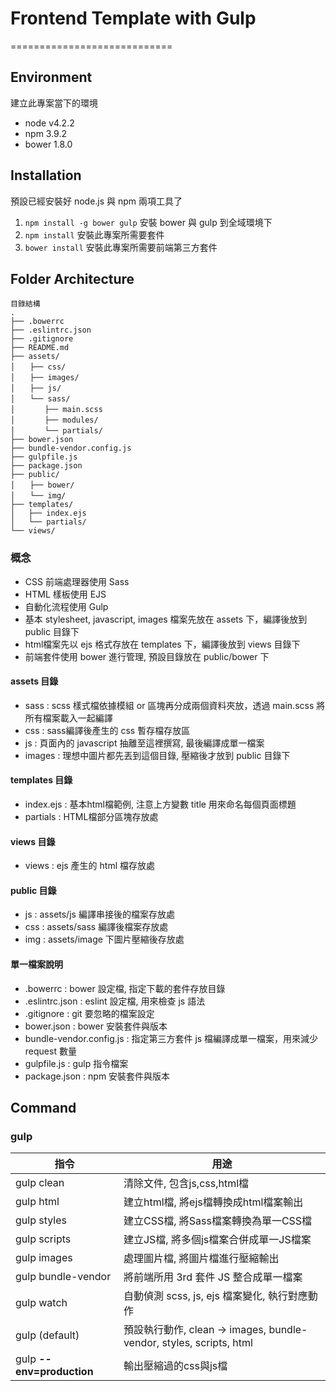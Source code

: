# Frontend Template with Gulp
============================

## Environment

建立此專案當下的環境

* node v4.2.2
* npm 3.9.2
* bower 1.8.0

## Installation

預設已經安裝好 node.js 與 npm 兩項工具了

1. `npm install -g bower gulp` 安裝 bower 與 gulp 到全域環境下
2. `npm install` 安裝此專案所需要套件
3. `bower install` 安裝此專案所需要前端第三方套件

## Folder Architecture

````
目錄結構
.
├── .bowerrc
├── .eslintrc.json
├── .gitignore
├── README.md
├── assets/
│　　├── css/
│　　├── images/
│　　├── js/
│　　└── sass/
│　　　　├── main.scss
│　　　　├── modules/
│　　　　└── partials/
├── bower.json
├── bundle-vendor.config.js
├── gulpfile.js
├── package.json
├── public/
│　　├── bower/
│　　└── img/
├── templates/
│   ├── index.ejs
│   └── partials/
└── views/
````

### 概念

* CSS 前端處理器使用 Sass
* HTML 樣板使用 EJS
* 自動化流程使用 Gulp
* 基本 stylesheet, javascript, images 檔案先放在 assets 下，編譯後放到 public 目錄下
* html檔案先以 ejs 格式存放在 templates 下，編譯後放到 views 目錄下
* 前端套件使用 bower 進行管理, 預設目錄放在 public/bower 下

#### assets 目錄

* sass : scss 樣式檔依據模組 or 區塊再分成兩個資料夾放，透過 main.scss 將所有檔案載入一起編譯
* css : sass編譯後產生的 css 暫存檔存放區
* js : 頁面內的 javascript 抽離至這裡撰寫, 最後編譯成單一檔案
* images : 理想中圖片都先丟到這個目錄, 壓縮後才放到 public 目錄下

#### templates 目錄

* index.ejs : 基本html檔範例, 注意上方變數 title 用來命名每個頁面標題
* partials : HTML檔部分區塊存放處

#### views 目錄

* views : ejs 產生的 html 檔存放處

#### public 目錄

* js : assets/js 編譯串接後的檔案存放處
* css : assets/sass 編譯後檔案存放處
* img : assets/image 下圖片壓縮後存放處

#### 單一檔案說明

* .bowerrc : bower 設定檔, 指定下載的套件存放目錄
* .eslintrc.json : eslint 設定檔, 用來檢查 js 語法
* .gitignore : git 要忽略的檔案設定
* bower.json : bower 安裝套件與版本
* bundle-vendor.config.js : 指定第三方套件 js 檔編譯成單一檔案，用來減少 request 數量
* gulpfile.js : gulp 指令檔案
* package.json : npm 安裝套件與版本

## Command

### gulp


指令       |   用途
--------- | -------------
gulp clean | 清除文件, 包含js,css,html檔
gulp html  |  建立html檔, 將ejs檔轉換成html檔案輸出
gulp styles | 建立CSS檔, 將Sass檔案轉換為單一CSS檔
gulp scripts | 建立JS檔, 將多個js檔案合併成單一JS檔案
gulp images  | 處理圖片檔, 將圖片檔進行壓縮輸出
gulp bundle-vendor | 將前端所用 3rd 套件 JS 整合成單一檔案
gulp watch | 自動偵測 scss, js, ejs 檔案變化, 執行對應動作
gulp (default) | 預設執行動作, clean -> images, bundle-vendor, styles, scripts, html
gulp **--env=production** | 輸出壓縮過的css與js檔



